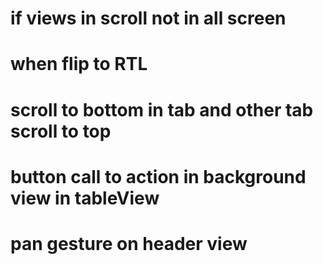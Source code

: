 # if views in scroll not in all screen
# when flip to RTL
# scroll to bottom in tab and other tab scroll to top
# button call to action in background view in tableView
# pan gesture on header view
